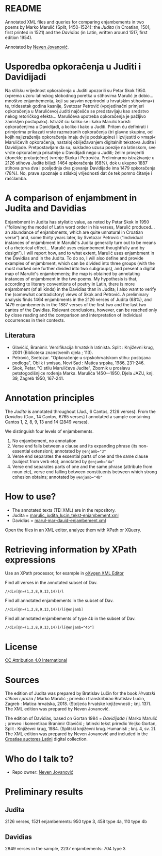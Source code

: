 # README #

Annotated XML files and queries for comparing enjambements in two poems by Marko Marulić (Split, 1450–1524): the *Judita* (in Croatian, 1501, first printed in 1521) and the *Davidias* (in Latin, written around 1517, first edition 1954).

Annotated by [Neven Jovanović](https://orcid.org/0000-0002-9119-399X).

# Usporedba opkoračenja u Juditi i Davidijadi

Na stilsku vrijednost opkoračenja u Juditi upozorili su Petar Skok 1950. (»prema uzoru latinskog slobodnog poretka u stihovima Marulić je dobio... mnoštvo enjambementa, koji su sasvim neprirodni u hrvatskim stihovima«) te, tridesetak godina kasnije, Svetozar Petrović (»pojedinačni primjeri opkoračenja u Marulićevoj Juditi najčešće se predstavljaju kao sredstvo nekog retoričkog efekta... Marulićeva upotreba opkoračenja je pažljivo zamišljen postupak«). Istražit ću koliko se i kako Marulić koristi opkoračenjima u Davidijadi, a koliko i kako u Juditi. Pritom ću definirati i primjerima prikazati vrste razmatranih opkoračenja (tri glavne skupine, od kojih najizraženija opkoračenja imaju dvije podskupine) i izvijestiti o »mapi« Marulićevih opkoračenja, nastaloj obilježavanjem digitalnih tekstova Judite i Davidijade. Pretpostavljam da su, sukladno uzusu poezije na latinskom, sve vrste opkoračenja prisutnije u Davidijadi nego u Juditi; želim provjeriti (donekle proturječne) tvrdnje Skoka i Petrovića. Preliminarno istraživanje u 2126 stihova Judite bilježi 1464 opkoračenja (68%), dok u ukupno 1887 stihova prva dva i posljednja dva pjevanja Davidijade ima 1479 opkoračenja (78%). No, prave spoznaje o stilskoj vrijednosti dat će tek pomno čitanje i raščlamba.

# A comparison of enjambment in Judita and Davidias

Enjambment in Judita has stylistic value, as noted by Petar Skok in 1950 (“following the model of Latin word order in his verses, Marulić produced... an abundance of enjambments, which are quite unnatural in Croatian verse”) and, some thirty years later, by Svetozar Petrović
(“individual instances of enjambment in Marulić's Judita generally turn out to be means of a rhetorical effect... Marulić uses enjambement thoughtfully and by design”). I will report how, and
to what extent, Marulić uses enjambment in the Davidias and in the Judita. To do so, I will also define and provide examples of enjambment, which can be divided into three groups (with the most marked one further divided into two subgroups), and present a digital map of Marulić's enjambements; the map is obtained by annotating instances of enjambment in the two poems. My hypothesis is that, according to literary conventions of poetry in Latin, there is more
enjambment (of all kinds) in the Davidias than in Judita; I also want to verify the (somewhat contradictory) views of Skok and Petrović. A preliminary analysis finds 1464 enjambments in the 2126 verses of Judita (68%), and 1479 enjambements in the 1887 verses of the
first two and the last two cantos of the Davidias. Relevant conclusions, however, can be reached only by close reading and the comparison and interpretation of individual occurrences in their contexts.

## Literatura

+ Glavičić, Branimir. Versifikacija hrvatskih latinista. Split : Književni krug, 2001 (Biblioteka znanstvenih djela ; 113).
+ Petrović, Svetozar. "Opkoračenje u srpskohrvatskom stihu: postojana podloga", Oblik i smisao, Novi Sad : Matica srpska, 1986, 231-246.
+ Skok, Petar. "O stilu Marulićeve Judite", Zbornik u proslavu petstogodišnjice rođenja Marka. Marulića 1450—1950, Djela JAZU, knj. 39, Zagreb 1950, 167-241.


# Annotation principles #

The *Judita* is annotated throughout (Jud., 6 Cantos, 2126 verses). From the *Davidias* (Dav., 14 Cantos, 6765 verses) I annotated a sample containing Cantos 1, 2, 8, 9, 13 and 14 (2849 verses).

We distinguish four levels of enjambements.

1. No enjambement, no annotation
2. Verse end falls between a clause and its expanding phrase (its non-essential extension); annotated by `@enjamb="3"`
3. Verse end separates the essential parts of one and the same clause (subject from verb etc); annotated by `@enjamb="4a"`
4. Verse end separates parts of one and the same phrase (attribute from noun etc), verse end falling between constituents between which strong cohesion obtains; annotated by `@enjamb="4b"`

# How to use? #

* The annotated texts (TEI XML) are in the repository. 
* Judita = [marulic_judita_lucin_tekst-enjambement.xml](marulic_judita_lucin_tekst-enjambement.xml)
* Davidias = [marul-mar-dauid-enjambement.xml](marul-mar-dauid-enjambement.xml)

Open the files in an XML editor, analyze them with XPath or XQuery.

# Retrieving information by XPath expressions #

Use an XPath processor, for example in [oXygen XML Editor](https://www.oxygenxml.com/doc/versions/23.0/ug-editor/topics/running-xpath-expressions.html)

Find all verses in the annotated subset of Dav.

```xpath
//div[@n=(1,2,8,9,13,14)]/l
```

Find all annotated enjambements in the subset of Dav.

```xpath
//div[@n=(1,2,8,9,13,14)]/l[@enjamb]
```

Find all annotated enjambements of type 4b in the subset of Dav.

```xpath
//div[@n=(1,2,8,9,13,14)]/l[@enjamb="4b"]
```

# License #

[CC Attribution 4.0 International](LICENSE.md)



# Sources #

The edition of Judita was prepared by Bratislav Lučin for the book *Hrvatski stihovi i proza* / Marko Marulić ; priredio i transkribirao Bratislav Lučin, Zagreb : Matica hrvatska, 2018. (Stoljeća hrvatske književnosti ; knj. 137). The XML edition was prepared by Neven Jovanović.

The edition of Davidias, based on Gortan 1984 = *Davidijada* / Marko Marulić ; preveo i komentirao Branimir Glavičić ; latinski tekst priredio Veljko Gortan, Split : Književni krug, 1984. (Splitski književni krug. Humanisti ; knj. 4, sv. 2). The XML edition was prepared by Neven Jovanović and included in the [Croatiae auctores Latini](http://croala.ffzg.unizg.hr) digital collection.

# Who do I talk to? #

* Repo owner: [Neven Jovanović](https://orcid.org/0000-0002-9119-399X)

# Preliminary results #

## Judita ##

2126 verses, 1521 enjambements: 950 type 3, 458 type 4a, 110 type 4b

 
## Davidias ##

2849 verses in the sample, 2237 enjambements: 704 type 3
